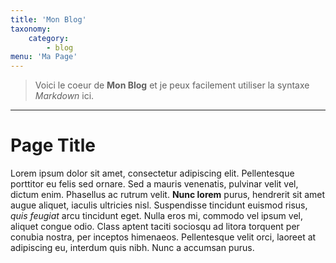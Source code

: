 ```yaml
---
title: 'Mon Blog'
taxonomy:
    category:
        - blog
menu: 'Ma Page'
---
```


> Voici le coeur de **Mon Blog** et je peux facilement utiliser la syntaxe _Markdown_  ici.

***

# Page Title

Lorem ipsum dolor sit amet, consectetur adipiscing elit. Pellentesque porttitor eu felis sed ornare. Sed a mauris venenatis, pulvinar velit vel, dictum enim. Phasellus ac rutrum velit. **Nunc lorem** purus, hendrerit sit amet augue aliquet, iaculis ultricies nisl. Suspendisse tincidunt euismod risus, _quis feugiat_ arcu tincidunt eget. Nulla eros mi, commodo vel ipsum vel, aliquet congue odio. Class aptent taciti sociosqu ad litora torquent per conubia nostra, per inceptos himenaeos. Pellentesque velit orci, laoreet at adipiscing eu, interdum quis nibh. Nunc a accumsan purus.
